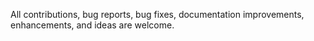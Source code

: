 All contributions, bug reports, bug fixes, documentation improvements, enhancements, and ideas are welcome.



